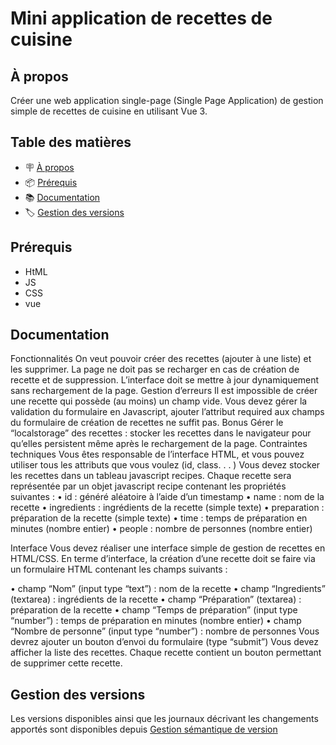 # Mini application de recettes de cuisine

## À propos

Créer une web application single-page (Single Page Application) de gestion
simple de recettes de cuisine en utilisant Vue 3.

## Table des matières

- 🪧 [À propos](#à-propos)
- 📦 [Prérequis](#prérequis)
- 📚 [Documentation](#documentation)
- 🏷️ [Gestion des versions](#gestion-des-versions)


## Prérequis

- HtML 
- JS 
- CSS
- vue



## Documentation

Fonctionnalités
On veut pouvoir créer des recettes (ajouter à une liste) et les supprimer.
La page ne doit pas se recharger en cas de création de recette et de suppression.
L’interface doit se mettre à jour dynamiquement sans rechargement de la page.
Gestion d’erreurs
Il est impossible de créer une recette qui possède (au moins) un champ vide.
Vous devez gérer la validation du formulaire en Javascript, ajouter l’attribut
required aux champs du formulaire de création de recettes ne suffit pas.
Bonus
Gérer le “localstorage” des recettes : stocker les recettes dans le navigateur pour
qu’elles persistent même après le rechargement de la page.
Contraintes techniques
Vous êtes responsable de l’interface HTML, et vous pouvez utiliser tous les
attributs que vous voulez (id, class. . . )
Vous devez stocker les recettes dans un tableau javascript recipes.
Chaque recette sera représentée par un objet javascript recipe contenant les
propriétés suivantes :
• id : généré aléatoire à l’aide d’un timestamp
• name : nom de la recette
• ingredients : ingrédients de la recette (simple texte)
• preparation : préparation de la recette (simple texte)
• time : temps de préparation en minutes (nombre entier)
• people : nombre de personnes (nombre entier)

Interface
Vous devez réaliser une interface simple de gestion de recettes en HTML/CSS.
En terme d’interface, la création d’une recette doit se faire via un formulaire
HTML contenant les champs suivants :

• champ “Nom” (input type “text”) : nom de la recette
• champ “Ingredients” (textarea) : ingrédients de la recette
• champ “Préparation” (textarea) : préparation de la recette
• champ “Temps de préparation” (input type “number”) : temps de préparation
en minutes (nombre entier)
• champ “Nombre de personne” (input type “number”) : nombre de personnes
Vous devrez ajouter un bouton d’envoi du formulaire (type “submit”)
Vous devez afficher la liste des recettes. Chaque recette contient un bouton
permettant de supprimer cette recette.

## Gestion des versions

Les versions disponibles ainsi que les journaux décrivant les changements apportés sont disponibles depuis  [Gestion sémantique de version](https://semver.org/lang/fr/)







